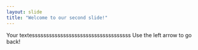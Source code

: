 ```yaml
---
layout: slide
title: "Welcome to our second slide!"
---
```

Your textesssssssssssssssssssssssssssssssssss
Use the left arrow to go back!
